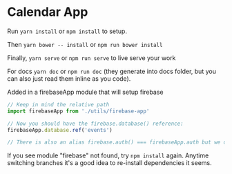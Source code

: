 # Calendar App

Run `yarn install` or `npm install` to setup.

Then `yarn bower -- install` or `npm run bower install`

Finally, `yarn serve` or `npm run serve` to live serve your work

For docs `yarn doc` or `npm run doc` (they generate into docs folder, but you can also just read them inline as you code).


Added in a firebaseApp module that will setup firebase
```javascript
// Keep in mind the relative path
import firebaseApp from './utils/firebase-app'

// Now you should have the firebase.database() reference:
firebaseApp.database.ref('events')

// There is also an alias firebase.auth() === firebaseApp.auth but we don't need that atm
```

If you see module "firebase" not found, try `npm install` again. Anytime switching branches it's a good idea to re-install dependencies it seems.
